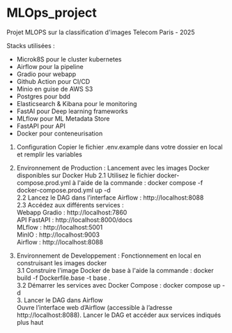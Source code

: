 # MLOps_project

Projet MLOPS sur la classification d'images 
Telecom Paris - 2025

Stacks utilisées :
- Microk8S pour le cluster kubernetes
- Airflow pour la pipeline
- Gradio pour webapp
- Github Action pour CI/CD
- Minio en guise de AWS S3
- Postgres pour bdd
- Elasticsearch & Kibana pour le monitoring
- FastAI pour Deep learning frameworks 
- MLflow pour ML Metadata Store 
- FastAPI pour API
- Docker pour conteneurisation 

1. Configuration
Copier le fichier .env.example dans votre dossier en local et remplir les variables

2. Environnement de Production : Lancement avec les images Docker disponibles sur Docker Hub 
2.1 Utilisez le fichier docker-compose.prod.yml à l'aide de la commande : 
docker compose -f docker-compose.prod.yml up -d  
2.2 Lancez le DAG dans l’interface Airflow : http://localhost:8088  
2.3 Accédez aux différents services :  
    Webapp Gradio : http://localhost:7860  
    API FastAPI : http://localhost:8000/docs  
    MLflow : http://localhost:5001  
    MinIO : http://localhost:9003  
    Airflow : http://localhost:8088  

3. Environnement de Developpement : Fonctionnement en local en construisant les images docker   
3.1⁠ ⁠Construire l'image Docker de base à l'aide la commande : 
docker build -f Dockerfile.base -t base .  
3.2⁠ ⁠Démarrer les services avec Docker Compose : 
docker compose up -d  
3.⁠ ⁠Lancer le DAG dans Airflow  
Ouvre l’interface web d’Airflow (accessible à l’adresse http://localhost:8088). Lancer le DAG et accéder aux services indiqués plus haut  



